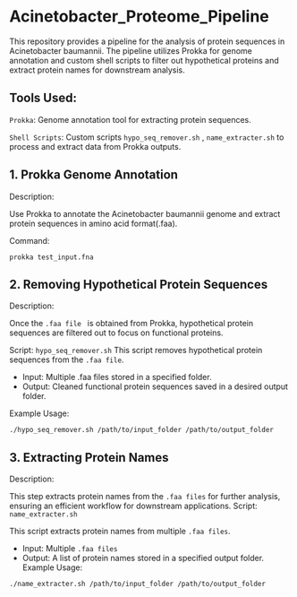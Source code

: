 # Acinetobacter_Proteome_Pipeline
This repository provides a pipeline for the analysis of protein sequences in Acinetobacter baumannii. The pipeline utilizes Prokka for genome annotation and custom shell scripts to filter out hypothetical proteins and extract protein names for downstream analysis.
## Tools Used:
`Prokka`: Genome annotation tool for extracting protein sequences.

`Shell Scripts`: Custom scripts `hypo_seq_remover.sh` , `name_extracter.sh` to process and extract data from Prokka outputs.

## 1. Prokka Genome Annotation
Description:

Use Prokka to annotate the Acinetobacter baumannii genome and extract protein sequences in amino acid format(.faa).

Command:
```
prokka test_input.fna
```

## 2. Removing Hypothetical Protein Sequences
Description:

Once the `.faa file ` is obtained from Prokka, hypothetical protein sequences are filtered out to focus on functional proteins.

Script: ` hypo_seq_remover.sh `
This script removes hypothetical protein sequences from the `.faa file`.
* Input: Multiple .faa files stored in a specified folder.
* Output: Cleaned functional protein sequences saved in a desired output folder.

Example Usage:
```
./hypo_seq_remover.sh /path/to/input_folder /path/to/output_folder
```

## 3. Extracting Protein Names
Description:

This step extracts protein names from the `.faa files` for further analysis, ensuring an efficient workflow for downstream applications.
Script: `name_extracter.sh`

This script extracts protein names from multiple `.faa files`.

* Input: Multiple `.faa files`
* Output: A list of protein names stored in a specified output folder.
Example Usage:
```
./name_extracter.sh /path/to/input_folder /path/to/output_folder
```
